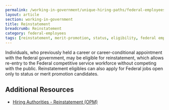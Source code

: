```yaml
---
permalink: /working-in-government/unique-hiring-paths/federal-employees/reinstatement/
layout: article
section: working-in-government
title: Reinstatement
breadcrumb: Reinstatement
category: federal-employees
tags: [reinstatement, merit-promotion, status, eligibility, federal employees]
---
```


Individuals, who previously held a career or career-conditional appointment with the federal government, may be eligible for reinstatement, which allows re-entry to the Federal competitive service workforce without competing with the public. Reinstatement eligibles can also apply for Federal jobs open only to status or merit promotion candidates.

## Additional Resources

* [Hiring Authorities - Reinstatement (OPM)](https://www.opm.gov/policy-data-oversight/hiring-information/reinstatement/)
